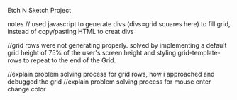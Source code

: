 Etch N Sketch Project


notes
// used javascript to generate divs (divs=grid squares here) to fill grid, instead of copy/pasting HTML to creat divs

//grid rows were not generating properly. solved by implementing a default grid height of 75% of the user's screen height and styling grid-template-rows to repeat to the end of the Grid.


//explain problem solving process for grid rows, how i approached and debugged the grid
//explain problem solving process for mouse enter change color